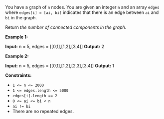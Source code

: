 You have a graph of `n` nodes. You are given an integer `n` and an array `edges` where `edges[i] = [ai, bi]` indicates that there is an edge between `ai` and `bi` in the graph.

Return _the number of connected components in the graph_.

**Example 1:**

**Input:** n = 5, edges = \[\[0,1\],\[1,2\],\[3,4\]\]
**Output:** 2

**Example 2:**

**Input:** n = 5, edges = \[\[0,1\],\[1,2\],\[2,3\],\[3,4\]\]
**Output:** 1

**Constraints:**

*   `1 <= n <= 2000`
*   `1 <= edges.length <= 5000`
*   `edges[i].length == 2`
*   `0 <= ai <= bi < n`
*   `ai != bi`
*   There are no repeated edges.
